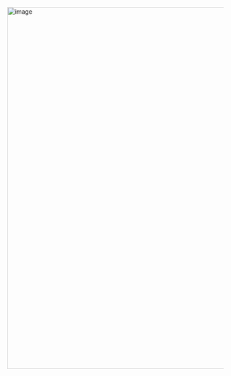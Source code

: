 <img width="844" alt="image" src="https://user-images.githubusercontent.com/33168006/160245391-41d52533-4cba-4b20-9d0a-900510d84f48.png">
